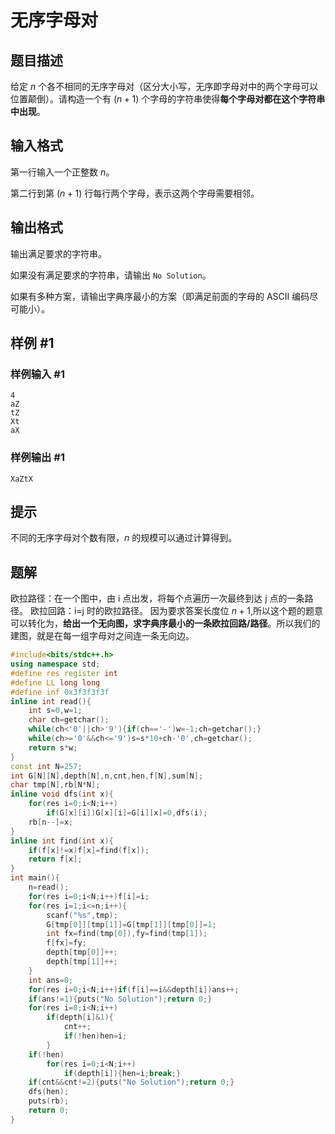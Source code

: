 # 无序字母对

## 题目描述

给定 $n$ 个各不相同的无序字母对（区分大小写，无序即字母对中的两个字母可以位置颠倒）。请构造一个有 $(n+1)$ 个字母的字符串使得**每个字母对都在这个字符串中出现**。

## 输入格式

第一行输入一个正整数 $n$。

第二行到第 $(n+1)$ 行每行两个字母，表示这两个字母需要相邻。

## 输出格式

输出满足要求的字符串。

如果没有满足要求的字符串，请输出 `No Solution`。

如果有多种方案，请输出字典序最小的方案（即满足前面的字母的 ASCII 编码尽可能小）。

## 样例 #1

### 样例输入 #1

```
4
aZ
tZ
Xt
aX
```

### 样例输出 #1

```
XaZtX
```

## 提示

不同的无序字母对个数有限，$n$ 的规模可以通过计算得到。


## 题解
欧拉路径：在一个图中，由 i 点出发，将每个点遍历一次最终到达 j 点的一条路径。
欧拉回路：i=j 时的欧拉路径。
因为要求答案长度位 $n+1$,所以这个题的题意可以转化为，**给出一个无向图，求字典序最小的一条欧拉回路/路径**。所以我们的建图，就是在每一组字母对之间连一条无向边。
```cpp
#include<bits/stdc++.h>
using namespace std;
#define res register int
#define LL long long
#define inf 0x3f3f3f3f
inline int read(){
	int s=0,w=1;
	char ch=getchar();
	while(ch<'0'||ch>'9'){if(ch=='-')w=-1;ch=getchar();}
	while(ch>='0'&&ch<='9')s=s*10+ch-'0',ch=getchar();
	return s*w; 
}
const int N=257;
int G[N][N],depth[N],n,cnt,hen,f[N],sum[N];
char tmp[N],rb[N*N]; 
inline void dfs(int x){
	for(res i=0;i<N;i++)
		if(G[x][i])G[x][i]=G[i][x]=0,dfs(i);
	rb[n--]=x;
}
inline int find(int x){
	if(f[x]!=x)f[x]=find(f[x]);
	return f[x];
}
int main(){
	n=read();
	for(res i=0;i<N;i++)f[i]=i;
	for(res i=1;i<=n;i++){
		scanf("%s",tmp);
		G[tmp[0]][tmp[1]]=G[tmp[1]][tmp[0]]=1;
		int fx=find(tmp[0]),fy=find(tmp[1]);
		f[fx]=fy;
        depth[tmp[0]]++;
        depth[tmp[1]]++;
	}
	int ans=0;
	for(res i=0;i<N;i++)if(f[i]==i&&depth[i])ans++;
	if(ans!=1){puts("No Solution");return 0;}
	for(res i=0;i<N;i++)
		if(depth[i]&1){
		    cnt++;
			if(!hen)hen=i;
		}
	if(!hen)
	    for(res i=0;i<N;i++)
		    if(depth[i]){hen=i;break;}
	if(cnt&&cnt!=2){puts("No Solution");return 0;}
	dfs(hen);
	puts(rb);
	return 0;
}
```